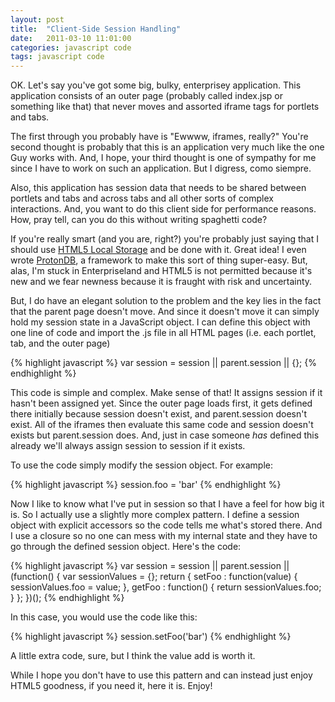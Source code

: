 ```yaml
---
layout: post
title:  "Client-Side Session Handling"
date:   2011-03-10 11:01:00
categories: javascript code
tags: javascript code
---
```


OK. Let's say you've got some big, bulky, enterprisey application. This
application consists of an outer page (probably called index.jsp or something
like that) that never moves and assorted iframe tags for portlets and tabs.

The first through you probably have is "Ewwww, iframes, really?" You're second
thought is probably that this is an application very much like the one Guy
works with. And, I hope, your third thought is one of sympathy for me since I
have to work on such an application. But I digress, como siempre.

Also, this application has session data that needs to be shared between
portlets and tabs and across tabs and all other sorts of complex interactions.
And, you want to do this client side for performance reasons. How, pray tell,
can you do this without writing spaghetti code?

If you're really smart (and you are, right?) you're probably just saying that I
should use [HTML5 Local Storage](http://diveintohtml5.info/storage.html) and be
done with it. Great idea! I even wrote
[ProtonDB](https://github.com/guyroyse/proton-db), a framework to make this
sort of thing super-easy. But, alas, I'm stuck in Enterpriseland and HTML5 is
not permitted because it's new and we fear newness because it is fraught with
risk and uncertainty.

But, I do have an elegant solution to the problem and the key lies in the fact
that the parent page doesn't move. And since it doesn't move it can simply hold
my session state in a JavaScript object. I can define this object with one line
of code and import the .js file in all HTML pages (i.e. each portlet, tab, and
the outer page)

{% highlight javascript %}
var session  = session || parent.session || {};
{% endhighlight %}

This code is simple and complex. Make sense of that! It assigns session if it
hasn't been assigned yet. Since the outer page loads first, it gets defined
there initially because session doesn't exist, and parent.session doesn't
exist. All of the iframes then evaluate this same code and session doesn't
exists but parent.session does. And, just in case someone *has* defined this
already we'll always assign session to session if it exists.

To use the code simply modify the session object. For example:

{% highlight javascript %}
session.foo = 'bar'
{% endhighlight %}

Now I like to know what I've put in session so that I have a feel for how big
it is. So I actually use a slightly more complex pattern. I define a session
object with explicit accessors so the code tells me what's stored there. And I
use a closure so no one can mess with my internal state and they have to go
through the defined session object. Here's the code:

{% highlight javascript %}
var session = session || parent.session || (function() {
  var sessionValues = {};
  return {
    setFoo : function(value) {
      sessionValues.foo = value;
    },
    getFoo : function() {
      return sessionValues.foo;
    }
  };
})();
{% endhighlight %}

In this case, you would use the code like this:

{% highlight javascript %}
session.setFoo('bar')
{% endhighlight %}

A little extra code, sure, but I think the value add is worth it.

While I hope you don't have to use this pattern and can instead just enjoy
HTML5 goodness, if you need it, here it is. Enjoy!
